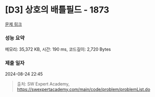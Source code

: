 # [D3] 상호의 배틀필드 - 1873 

[문제 링크](https://swexpertacademy.com/main/code/problem/problemDetail.do?contestProbId=AV5LyE7KD2ADFAXc) 

### 성능 요약

메모리: 35,372 KB, 시간: 190 ms, 코드길이: 2,720 Bytes

### 제출 일자

2024-08-24 22:45



> 출처: SW Expert Academy, https://swexpertacademy.com/main/code/problem/problemList.do